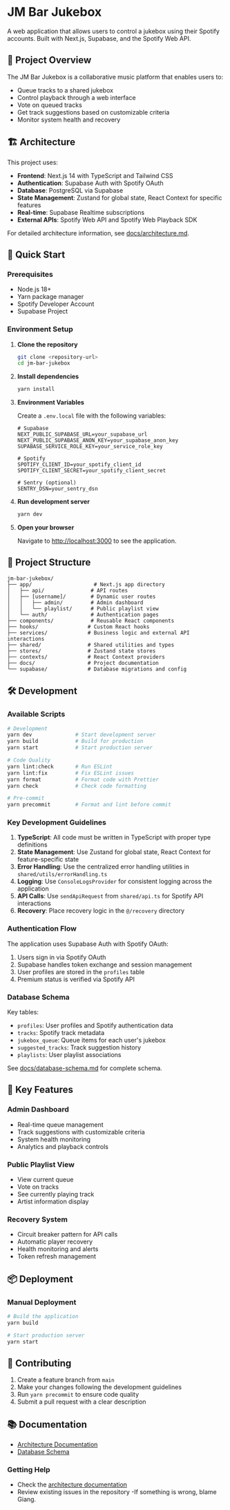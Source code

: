 # JM Bar Jukebox

A web application that allows users to control a jukebox using their Spotify accounts. Built with Next.js, Supabase, and the Spotify Web API.

## 🎯 Project Overview

The JM Bar Jukebox is a collaborative music platform that enables users to:

- Queue tracks to a shared jukebox
- Control playback through a web interface
- Vote on queued tracks
- Get track suggestions based on customizable criteria
- Monitor system health and recovery

## 🏗️ Architecture

This project uses:

- **Frontend**: Next.js 14 with TypeScript and Tailwind CSS
- **Authentication**: Supabase Auth with Spotify OAuth
- **Database**: PostgreSQL via Supabase
- **State Management**: Zustand for global state, React Context for specific features
- **Real-time**: Supabase Realtime subscriptions
- **External APIs**: Spotify Web API and Spotify Web Playback SDK

For detailed architecture information, see [docs/architecture.md](docs/architecture.md).

## 🚀 Quick Start

### Prerequisites

- Node.js 18+
- Yarn package manager
- Spotify Developer Account
- Supabase Project

### Environment Setup

1. **Clone the repository**

   ```bash
   git clone <repository-url>
   cd jm-bar-jukebox
   ```

2. **Install dependencies**

   ```bash
   yarn install
   ```

3. **Environment Variables**

   Create a `.env.local` file with the following variables:

   ```env
   # Supabase
   NEXT_PUBLIC_SUPABASE_URL=your_supabase_url
   NEXT_PUBLIC_SUPABASE_ANON_KEY=your_supabase_anon_key
   SUPABASE_SERVICE_ROLE_KEY=your_service_role_key

   # Spotify
   SPOTIFY_CLIENT_ID=your_spotify_client_id
   SPOTIFY_CLIENT_SECRET=your_spotify_client_secret

   # Sentry (optional)
   SENTRY_DSN=your_sentry_dsn
   ```

4. **Run development server**

   ```bash
   yarn dev
   ```

5. **Open your browser**

   Navigate to [http://localhost:3000](http://localhost:3000) to see the application.

## 📁 Project Structure

```
jm-bar-jukebox/
├── app/                    # Next.js app directory
│   ├── api/               # API routes
│   ├── [username]/        # Dynamic user routes
│   │   ├── admin/         # Admin dashboard
│   │   └── playlist/      # Public playlist view
│   └── auth/              # Authentication pages
├── components/            # Reusable React components
├── hooks/                # Custom React hooks
├── services/             # Business logic and external API interactions
├── shared/               # Shared utilities and types
├── stores/               # Zustand state stores
├── contexts/             # React Context providers
├── docs/                 # Project documentation
└── supabase/             # Database migrations and config
```

## 🛠️ Development

### Available Scripts

```bash
# Development
yarn dev              # Start development server
yarn build            # Build for production
yarn start            # Start production server

# Code Quality
yarn lint:check       # Run ESLint
yarn lint:fix         # Fix ESLint issues
yarn format           # Format code with Prettier
yarn check            # Check code formatting

# Pre-commit
yarn precommit        # Format and lint before commit
```

### Key Development Guidelines

1. **TypeScript**: All code must be written in TypeScript with proper type definitions
2. **State Management**: Use Zustand for global state, React Context for feature-specific state
3. **Error Handling**: Use the centralized error handling utilities in `shared/utils/errorHandling.ts`
4. **Logging**: Use `ConsoleLogsProvider` for consistent logging across the application
5. **API Calls**: Use `sendApiRequest` from `shared/api.ts` for Spotify API interactions
6. **Recovery**: Place recovery logic in the `@/recovery` directory

### Authentication Flow

The application uses Supabase Auth with Spotify OAuth:

1. Users sign in via Spotify OAuth
2. Supabase handles token exchange and session management
3. User profiles are stored in the `profiles` table
4. Premium status is verified via Spotify API

### Database Schema

Key tables:

- `profiles`: User profiles and Spotify authentication data
- `tracks`: Spotify track metadata
- `jukebox_queue`: Queue items for each user's jukebox
- `suggested_tracks`: Track suggestion history
- `playlists`: User playlist associations

See [docs/database-schema.md](docs/database-schema.md) for complete schema.

## 🔧 Key Features

### Admin Dashboard

- Real-time queue management
- Track suggestions with customizable criteria
- System health monitoring
- Analytics and playback controls

### Public Playlist View

- View current queue
- Vote on tracks
- See currently playing track
- Artist information display

### Recovery System

- Circuit breaker pattern for API calls
- Automatic player recovery
- Health monitoring and alerts
- Token refresh management

## 📦 Deployment

### Manual Deployment

```bash
# Build the application
yarn build

# Start production server
yarn start
```

## 🤝 Contributing

1. Create a feature branch from `main`
2. Make your changes following the development guidelines
3. Run `yarn precommit` to ensure code quality
4. Submit a pull request with a clear description

## 📚 Documentation

- [Architecture Documentation](docs/architecture.md)
- [Database Schema](docs/database-schema.md)

### Getting Help

- Check the [architecture documentation](docs/architecture.md)
- Review existing issues in the repository
  -If something is wrong, blame Giang.
